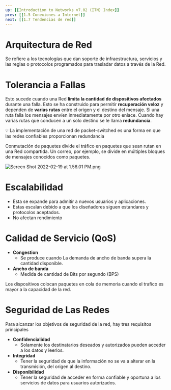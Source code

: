 ```yaml
---
up: [[Introduction to Networks v7.02 (ITN) Index]]
prev: [[1.5 Conexiones a Internet]]
next: [[1.7 Tendencias de red]]
---
```

# Arquitectura de Red

Se refiere a los tecnologías que dan soporte de infraestructura, servicios y las reglas o protocolos programados para trasladar datos a través de la Red.

# Tolerancia a Fallas

Esto sucede cuando una Red **limita la cantidad de dispositivos afectados** durante una falla. Esto se ha construido para permitir **recuperación veloz** y dependen de **varias rutas** entre el origen y el destino del mensaje. Si una ruta falla los mensajes envíen inmediatamente por otro enlace. Cuando hay varias rutas que conducen a un solo destino se le llama **redundancia**.

<aside>
💡 La implementación de una red de packet-switched es una forma en que las redes confiables proporcionan redundancia

</aside>

Conmutación de paquetes divide el tráfico en paquetes que sean rutan en una Red compartida. Un correo, por ejemplo, se divide en múltiples bloques de mensajes conocidos como paquetes.

![Screen Shot 2022-02-19 at 1.56.01 PM.png](Screen_Shot_2022-02-19_at_1.56.01_PM.png)

# Escalabilidad

- Esta se expande para admitir a nuevos usuarios y aplicaciones.
- Estas escalan debido a que los diseñadores siguen estandares y protocolos aceptados.
- No afectan rendimiento

# Calidad de Servicio (QoS)

- **Congestion**
	- Se produce cuando La demanda de ancho de banda supera la cantidad disponible.
- **Ancho de banda**
	- Medida de cantidad de Bits por segundo (BPS)

Los dispositivos colocan paquetes en cola de memoria cuando el trafico es mayor a la capacidad de la red.

# Seguridad de Las Redes

Para alcanzar los objetivos de seguridad de la red, hay tres requisitos principales

- **Confidencialidad**
	- Solamente los destinatarios deseados y autorizados pueden acceder a los datos y leerlos.
- **Integridad**
	- Tener la seguridad de que la información no se va a alterar en la transmisión, del origen al destino.
- **Disponibilidad**
	- Tener la seguridad de acceder en forma confiable y oportuna a los servicios de datos para usuarios autorizados.
